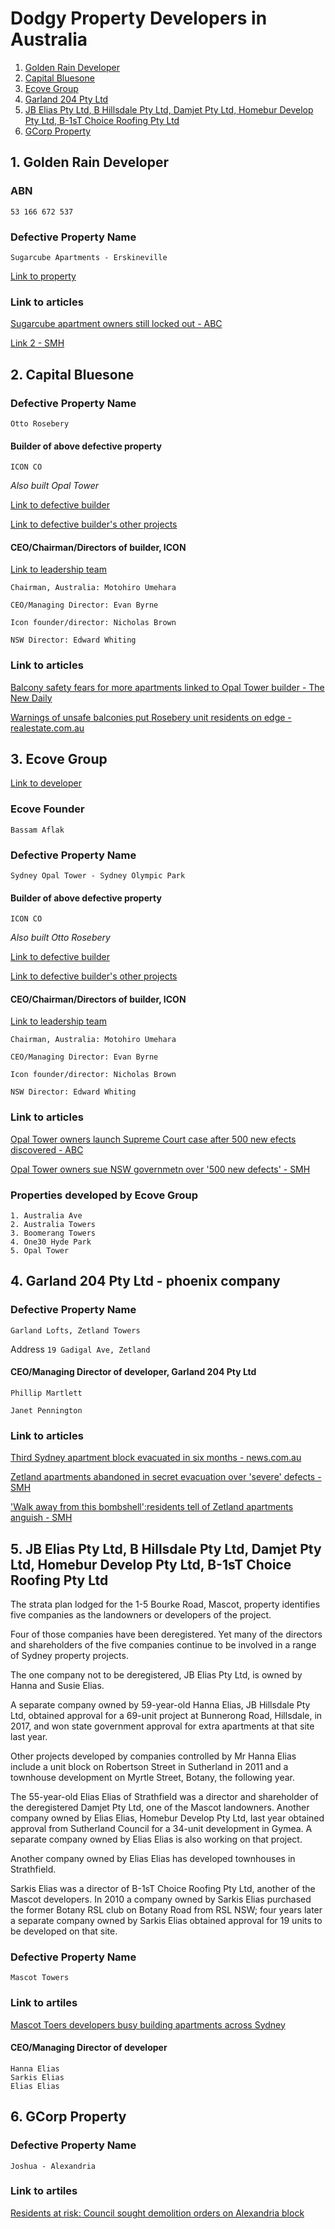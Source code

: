 # Dodgy Property Developers in Australia

1. [Golden Rain Developer](#1.-golden-rain-developer)
2. [Capital Bluesone](#capital-bluesone)
3. [Ecove Group](#ecove-group)
4. [Garland 204 Pty Ltd](#garland-204-pty-ltd)
5. [JB Elias Pty Ltd, B Hillsdale Pty Ltd, Damjet Pty Ltd, Homebur Develop Pty Ltd, B-1sT Choice Roofing Pty Ltd](#jb-elias-pty-ltd-b-hillsdale-pty-ltd-damjet-pty-ltd-homebur-develop-pty-ltd-b-1st-choice-roofing-pty-ltd)
6. [GCorp Property](#gcorp-property)

## 1. Golden Rain Developer

### ABN

```
53 166 672 537
```

### Defective Property Name

```
Sugarcube Apartments - Erskineville
```

[Link to property](http://www.sugarcubehoneycomb.com.au/)

### Link to articles

[Sugarcube apartment owners still locked out - ABC](https://www.abc.net.au/news/2019-09-05/sugarcube-apartment-sydney-owners-still-locked-out/11477478)

[Link 2 - SMH](https://www.smh.com.au/national/nsw/what-sane-person-would-wait-five-years-hope-for-unit-owners-after-toxin-delay-20200513-p54sml.html)

## 2. Capital Bluesone

### Defective Property Name

```
Otto Rosebery
```

#### Builder of above defective property

```
ICON CO
```

*Also built Opal Tower*

[Link to defective builder](https://icon.co/)

[Link to defective builder's other projects](https://icon.co/projects)

#### CEO/Chairman/Directors of builder, ICON

[Link to leadership team](https://icon.co/company-profile/leadership/)

```
Chairman, Australia: Motohiro Umehara

CEO/Managing Director: Evan Byrne

Icon founder/director: Nicholas Brown

NSW Director: Edward Whiting
```

### Link to articles

[Balcony safety fears for more apartments linked to Opal Tower builder - The New Daily](https://thenewdaily.com.au/finance/property/2019/10/08/otto-apartments-balconies/)

[Warnings of unsafe balconies put Rosebery unit residents on edge - realestate.com.au](https://www.realestate.com.au/news/warnings-of-unsafe-balconies-put-rosebery-unit-residents-on-edge/)

## 3. Ecove Group

[Link to developer](http://www.ecove.com.au/)

### Ecove Founder
```
Bassam Aflak
```

### Defective Property Name

```
Sydney Opal Tower - Sydney Olympic Park
```

#### Builder of above defective property

```
ICON CO
```
*Also built Otto Rosebery*

[Link to defective builder](https://icon.co/)

[Link to defective builder's other projects](https://icon.co/projects)

#### CEO/Chairman/Directors of builder, ICON

[Link to leadership team](https://icon.co/company-profile/leadership/)

```
Chairman, Australia: Motohiro Umehara

CEO/Managing Director: Evan Byrne

Icon founder/director: Nicholas Brown

NSW Director: Edward Whiting
```


### Link to articles

[Opal Tower owners launch Supreme Court case after 500 new efects discovered - ABC](https://www.abc.net.au/news/2020-06-29/opal-tower-owners-launch-supreme-court-case-over-new-defects/12402444)

[Opal Tower owners sue NSW governmetn over '500 new defects' - SMH](https://www.smh.com.au/national/nsw/opal-tower-owners-sue-nsw-government-over-500-new-defects-20200629-p5578w.html)

### Properties developed by Ecove Group

```
1. Australia Ave
2. Australia Towers
3. Boomerang Towers
4. One30 Hyde Park
5. Opal Tower
```

## 4. Garland 204 Pty Ltd - phoenix company

### Defective Property Name

```
Garland Lofts, Zetland Towers
```

Address `19 Gadigal Ave, Zetland`

#### CEO/Managing Director of developer, Garland 204 Pty Ltd

```
Phillip Martlett

Janet Pennington
```

### Link to articles

[Third Sydney apartment block evacuated in six months - news.com.au](https://www.news.com.au/national/nsw-act/news/third-sydney-apartment-block-evacuated-in-six-months/news-story/443fd87b973d4b380eaac8bcda9a04b2)

[Zetland apartments abandoned in secret evacuation over 'severe' defects - SMH](https://www.smh.com.au/national/zetland-apartments-abandoned-in-secret-evacuation-over-severe-defects-20190709-p525lk.html)

['Walk away from this bombshell':residents tell of Zetland apartments anguish - SMH](https://www.smh.com.au/national/walk-away-from-this-bombshell-residents-tell-of-zetland-apartments-anguish-20190710-p5260v.html)

## 5. JB Elias Pty Ltd, B Hillsdale Pty Ltd, Damjet Pty Ltd, Homebur Develop Pty Ltd, B-1sT Choice Roofing Pty Ltd

The strata plan lodged for the 1-5 Bourke Road, Mascot, property identifies five companies as the landowners or developers of the project.

Four of those companies have been deregistered. Yet many of the directors and shareholders of the five companies continue to be involved in a range of Sydney property projects.

The one company not to be deregistered, JB Elias Pty Ltd, is owned by Hanna and Susie Elias.

A separate company owned by 59-year-old Hanna Elias, JB Hillsdale Pty Ltd, obtained approval for a 69-unit project at Bunnerong Road, Hillsdale, in 2017, and won state government approval for extra apartments at that site last year.

Other projects developed by companies controlled by Mr Hanna Elias include a unit block on Robertson Street in Sutherland in 2011 and a townhouse development on Myrtle Street, Botany, the following year.

The 55-year-old Elias Elias of Strathfield was a director and shareholder of the deregistered Damjet Pty Ltd, one of the Mascot landowners. Another company owned by Elias Elias, Homebur Develop Pty Ltd, last year obtained approval from Sutherland Council for a 34-unit development in Gymea. A separate company owned by Elias Elias is also working on that project.

Another company owned by Elias Elias has developed townhouses in Strathfield.

Sarkis Elias was a director of B-1sT Choice Roofing Pty Ltd, another of the Mascot developers. In 2010 a company owned by Sarkis Elias purchased the former Botany RSL club on Botany Road from RSL NSW; four years later a separate company owned by Sarkis Elias obtained approval for 19 units to be developed on that site.

### Defective Property Name

```
Mascot Towers
```

### Link to artiles

[Mascot Toers developers busy building apartments across Sydney](https://www.smh.com.au/national/nsw/mascot-towers-developers-busy-building-apartments-across-sydney-20190625-p5217s.html)

#### CEO/Managing Director of developer

```
Hanna Elias
Sarkis Elias
Elias Elias
```

## 6. GCorp Property

### Defective Property Name

```
Joshua - Alexandria
```

### Link to artiles

[Residents at risk: Council sought demolition orders on Alexandria block](https://www.smh.com.au/national/residents-at-risk-council-sought-demolition-orders-on-alexandria-block-20190723-p52a1t.html)
